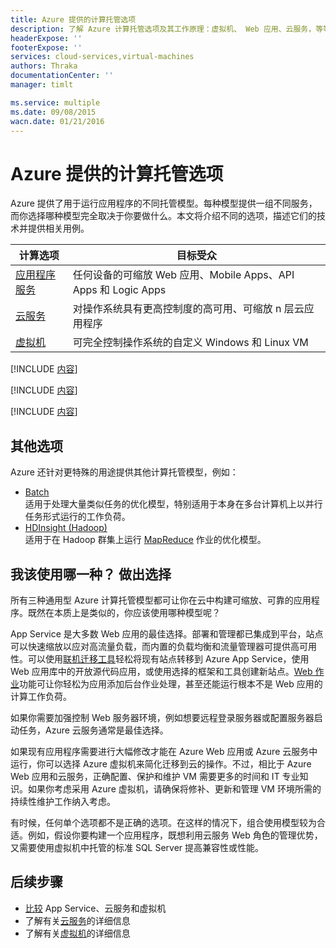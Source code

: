 ```yaml
---
title: Azure 提供的计算托管选项
description: 了解 Azure 计算托管选项及其工作原理：虚拟机、 Web 应用、云服务，等等。
headerExpose: ''
footerExpose: ''
services: cloud-services,virtual-machines
authors: Thraka
documentationCenter: ''
manager: timlt

ms.service: multiple
ms.date: 09/08/2015
wacn.date: 01/21/2016
---
```


# Azure 提供的计算托管选项

Azure 提供了用于运行应用程序的不同托管模型。每种模型提供一组不同服务，而你选择哪种模型完全取决于你要做什么。本文将介绍不同的选项，描述它们的技术并提供相关用例。

| 计算选项 | 目标受众 |
| ------------------ | --------   |
| [应用程序服务] | 任何设备的可缩放 Web 应用、Mobile Apps、API Apps 和 Logic Apps |
| [云服务] | 对操作系统具有更高控制度的高可用、可缩放 n 层云应用程序 |
| [虚拟机] | 可完全控制操作系统的自定义 Windows 和 Linux VM |

<a name="tellmeas"></a>
[!INCLUDE [内容](../includes/app-service-choose-me-content.md)]

<a name="tellmecs"></a>
[!INCLUDE [内容](../includes/cloud-services-choose-me-content.md)]

<a name="tellmevm"></a>
[!INCLUDE [内容](../includes/virtual-machines-choose-me-content.md)]

## 其他选项

Azure 还针对更特殊的用途提供其他计算托管模型，例如：

* [Batch](./batch/index.md)  
  适用于处理大量类似任务的优化模型，特别适用于本身在多台计算机上以并行任务形式运行的工作负荷。
* [HDInsight (Hadoop)](./hdinsight/index.md)  
  适用于在 Hadoop 群集上运行 [MapReduce](http://www.asp.net/aspnet/overview/developing-apps-with-windows-azure/building-real-world-cloud-apps-with-windows-azure/data-storage-options/#hadoop) 作业的优化模型。 

## 我该使用哪一种？ 做出选择

所有三种通用型 Azure 计算托管模型都可让你在云中构建可缩放、可靠的应用程序。既然在本质上是类似的，你应该使用哪种模型呢？

App Service 是大多数 Web 应用的最佳选择。部署和管理都已集成到平台，站点可以快速缩放以应对高流量负载，而内置的负载均衡和流量管理器可提供高可用性。可以使用[联机迁移工具](https://www.migratetoazure.net/)轻松将现有站点转移到 Azure App Service，使用 Web 应用库中的开放源代码应用，或使用选择的框架和工具创建新站点。[Web 作业](./app-service-web/websites-webjobs-resources.md)功能可让你轻松为应用添加后台作业处理，甚至还能运行根本不是 Web 应用的计算工作负荷。

如果你需要加强控制 Web 服务器环境，例如想要远程登录服务器或配置服务器启动任务，Azure 云服务通常是最佳选择。

如果现有应用程序需要进行大幅修改才能在 Azure Web 应用或 Azure 云服务中运行，你可以选择 Azure 虚拟机来简化迁移到云的操作。不过，相比于 Azure Web 应用和云服务，正确配置、保护和维护 VM 需要更多的时间和 IT 专业知识。如果你考虑采用 Azure 虚拟机，请确保将修补、更新和管理 VM 环境所需的持续性维护工作纳入考虑。

有时候，任何单个选项都不是正确的选项。在这样的情况下，组合使用模型较为合适。例如，假设你要构建一个应用程序，既想利用云服务 Web 角色的管理优势，又需要使用虚拟机中托管的标准 SQL Server 提高兼容性或性能。

<!-- In this case, the best option is to combine compute hosting options, as the figure below shows.--

<a name="fig4"></a>
![07_CombineTechnologies][07_CombineTechnologies] 

**Figure: A single application can use multiple hosting options.**

As the figure illustrates, the Cloud Services VMs run in a separate cloud service from the Virtual Machines VMs. Still, the two can communicate quite efficiently, so building an app this way is sometimes the best choice.
[07_CombineTechnologies]: ./media/fundamentals-application-models/ExecModels_07_CombineTechnologies.png
!-->

[应用程序服务]: #tellmeas
[虚拟机]: #tellmevm
[云服务]: #tellmecs

## 后续步骤

* [比较](./app-service-web/choose-web-site-cloud-service-vm.md) App Service、云服务和虚拟机
* 了解有关[云服务](./cloud-services/index.md)的详细信息
* 了解有关[虚拟机](./virtual-machines/virtual-machines-linux-azure-overview.md)的详细信息 

<!---HONumber=74-->